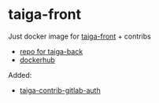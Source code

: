 # taiga-front
Just docker image for [taiga-front](https://github.com/docker-taiga/front) + contribs

- [repo for taiga-back](https://github.com/Flawless/taiga-back)
- [dockerhub](https://hub.docker.com/r/flawlesslt/taiga-front)

Added:
- [taiga-contrib-gitlab-auth](https://github.com/taigaio/taiga-contrib-gitlab-auth)
